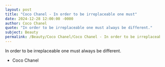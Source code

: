 ```yaml
---
layout: post
title: "Coco Chanel - In order to be irreplaceable one must"
date: 2024-12-28 12:00:00 -0000
author: Coco Chanel
quote: "In order to be irreplaceable one must always be different."
subject: Beauty
permalink: /Beauty/Coco Chanel/Coco Chanel - In order to be irreplaceable one must
---
```


In order to be irreplaceable one must always be different.

- Coco Chanel
